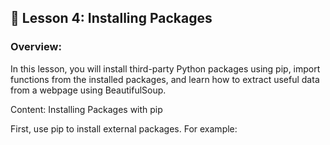 ## 🌟 Lesson 4: Installing Packages

### Overview:
In this lesson, you will install third-party Python packages using pip, import functions from the installed packages, and learn how to extract useful data from a webpage using BeautifulSoup.

Content:
Installing Packages with pip

First, use pip to install external packages. For example:
